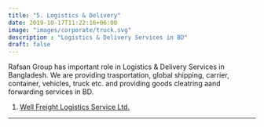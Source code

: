 ```yaml
---
title: "5. Logistics & Delivery"
date: 2019-10-17T11:22:16+06:00
image: "images/corporate/truck.svg"
description : "Logistics & Delivery Services in BD"
draft: false
---
```


Rafsan Group has important role in Logistics & Delivery Services in Bangladesh. We are providing trasportation, global shipping, carrier, container, vehicles, truck etc. and providing goods cleatring aand forwarding services in BD.


1. [Well Freight Logistics Service Ltd.](/business/well-fr/)
---
